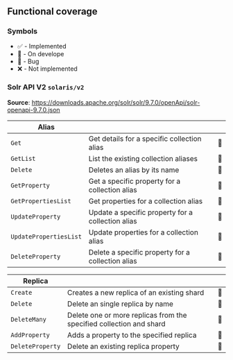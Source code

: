 # 

## Functional coverage

### Symbols

- ✅ - Implemented
- 💊 - On develope
- 🐞 - Bug
- ❌ - Not implemented

### Solr API V2 `solaris/v2`
**Source**: https://downloads.apache.org/solr/solr/9.7.0/openApi/solr-openapi-9.7.0.json

| **Alias** | | |
| - | - | - |
| `Get` | Get details for a specific collection alias |💊|
| `GetList` | List the existing collection aliases |💊|
| `Delete` | Deletes an alias by its name |💊|
| `GetProperty` | Get a specific property for a collection alias |💊|
| `GetPropertiesList` | Get properties for a collection alias |💊|
| `UpdateProperty` | Update a specific property for a collection alias |💊|
| `UpdatePropertiesList` | Update properties for a collection alias |💊|
| `DeleteProperty` | Delete a specific property for a collection alias |💊|

| **Replica** | | |
| - | - | - |
| `Create` | Creates a new replica of an existing shard |💊|
| `Delete` | Delete an single replica by name |💊|
| `DeleteMany` | Delete one or more replicas from the specified collection and shard |💊|
| `AddProperty` | Adds a property to the specified replica |💊|
| `DeleteProperty` | Delete an existing replica property |💊|